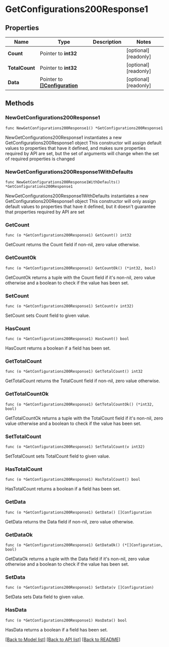 # GetConfigurations200Response1

## Properties

Name | Type | Description | Notes
------------ | ------------- | ------------- | -------------
**Count** | Pointer to **int32** |  | [optional] [readonly] 
**TotalCount** | Pointer to **int32** |  | [optional] [readonly] 
**Data** | Pointer to [**[]Configuration**](Configuration.md) |  | [optional] [readonly] 

## Methods

### NewGetConfigurations200Response1

`func NewGetConfigurations200Response1() *GetConfigurations200Response1`

NewGetConfigurations200Response1 instantiates a new GetConfigurations200Response1 object
This constructor will assign default values to properties that have it defined,
and makes sure properties required by API are set, but the set of arguments
will change when the set of required properties is changed

### NewGetConfigurations200Response1WithDefaults

`func NewGetConfigurations200Response1WithDefaults() *GetConfigurations200Response1`

NewGetConfigurations200Response1WithDefaults instantiates a new GetConfigurations200Response1 object
This constructor will only assign default values to properties that have it defined,
but it doesn't guarantee that properties required by API are set

### GetCount

`func (o *GetConfigurations200Response1) GetCount() int32`

GetCount returns the Count field if non-nil, zero value otherwise.

### GetCountOk

`func (o *GetConfigurations200Response1) GetCountOk() (*int32, bool)`

GetCountOk returns a tuple with the Count field if it's non-nil, zero value otherwise
and a boolean to check if the value has been set.

### SetCount

`func (o *GetConfigurations200Response1) SetCount(v int32)`

SetCount sets Count field to given value.

### HasCount

`func (o *GetConfigurations200Response1) HasCount() bool`

HasCount returns a boolean if a field has been set.

### GetTotalCount

`func (o *GetConfigurations200Response1) GetTotalCount() int32`

GetTotalCount returns the TotalCount field if non-nil, zero value otherwise.

### GetTotalCountOk

`func (o *GetConfigurations200Response1) GetTotalCountOk() (*int32, bool)`

GetTotalCountOk returns a tuple with the TotalCount field if it's non-nil, zero value otherwise
and a boolean to check if the value has been set.

### SetTotalCount

`func (o *GetConfigurations200Response1) SetTotalCount(v int32)`

SetTotalCount sets TotalCount field to given value.

### HasTotalCount

`func (o *GetConfigurations200Response1) HasTotalCount() bool`

HasTotalCount returns a boolean if a field has been set.

### GetData

`func (o *GetConfigurations200Response1) GetData() []Configuration`

GetData returns the Data field if non-nil, zero value otherwise.

### GetDataOk

`func (o *GetConfigurations200Response1) GetDataOk() (*[]Configuration, bool)`

GetDataOk returns a tuple with the Data field if it's non-nil, zero value otherwise
and a boolean to check if the value has been set.

### SetData

`func (o *GetConfigurations200Response1) SetData(v []Configuration)`

SetData sets Data field to given value.

### HasData

`func (o *GetConfigurations200Response1) HasData() bool`

HasData returns a boolean if a field has been set.


[[Back to Model list]](../README.md#documentation-for-models) [[Back to API list]](../README.md#documentation-for-api-endpoints) [[Back to README]](../README.md)


